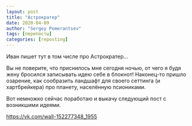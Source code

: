 ```yaml
---
layout: post
title: "Астрократер"
date: 2020-04-09
author: "Sergey Pomerantsev"
tags: [перепосты]
categories: [reposting]
---
```


Иван пишет тут в том числе про Астрократер...

Вы не поверите, что приснилось мне сегодня ночью, от чего я будя жену бросился записывать идею себе в блокнот! Наконец-то пришло озарение, как сообразить ландшафт для своего сеттинга (и хартбрейкера) про планету, населённую псиониками.

Вот немножко сейчас поработаю и выкачу следующий пост с возникшими идеями.

<https://vk.com/wall-152277348_1955>

